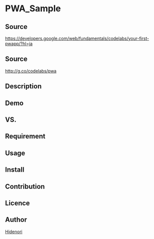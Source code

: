 PWA_Sample
====
## Source
https://developers.google.com/web/fundamentals/codelabs/your-first-pwapp/?hl=ja
## Source
http://g.co/codelabs/pwa
## Description

## Demo

## VS. 

## Requirement

## Usage

## Install

## Contribution

## Licence

## Author

[Hidenori](https://github.com/Hidenori0919Tanaka)